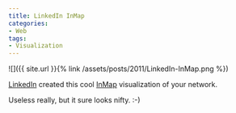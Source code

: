 ```yaml
---
title: LinkedIn InMap
categories:
- Web
tags:
- Visualization
---
```


![]({{ site.url }}{% link /assets/posts/2011/LinkedIn-InMap.png %})
  



[LinkedIn](http://linkedin.com/) created this cool [InMap](http://inmaps.linkedinlabs.com/) visualization of your network.

Useless really, but it sure looks nifty. :-)
